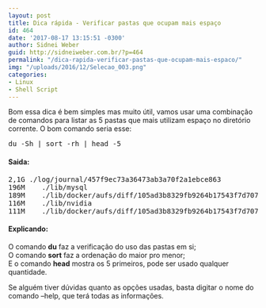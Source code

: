 ```yaml
---
layout: post
title: Dica rápida - Verificar pastas que ocupam mais espaço
id: 464
date: '2017-08-17 13:15:51 -0300'
author: Sidnei Weber
guid: http://sidneiweber.com.br/?p=464
permalink: "/dica-rapida-verificar-pastas-que-ocupam-mais-espaco/"
img: "/uploads/2016/12/Selecao_003.png"
categories:
- Linux
- Shell Script
---
```


Bom essa dica é bem simples mas muito útil, vamos usar uma combinação de comandos para listar as 5 pastas que mais utilizam espaço no diretório corrente. O bom comando seria esse:

<pre class="lang:sh decode:true ">du -Sh | sort -rh | head -5</pre>

#### Saida:

<pre class="lang:default decode:true ">2,1G	./log/journal/457f9ec73a36473ab3a70f2a1ebce863
196M	./lib/mysql
189M	./lib/docker/aufs/diff/105ad3b8329fb9264b17543f7d70746b1c330f18523f27cdee5ad3fdff966697/usr/bin
116M	./lib/nvidia
111M	./lib/docker/aufs/diff/105ad3b8329fb9264b17543f7d70746b1c330f18523f27cdee5ad3fdff966697/usr/share/cattle/0e44936b6b56ae4372799b0f48e6e934/WEB-INF/lib
</pre>

#### Explicando:

O comando **du** faz a verificação do uso das pastas em si;  
O comando **sort** faz a ordenação do maior pro menor;  
E o comando **head** mostra os 5 primeiros, pode ser usado qualquer quantidade.

Se alguém tiver dúvidas quanto as opções usadas, basta digitar o nome do comando &#8211;help, que terá todas as informações.
